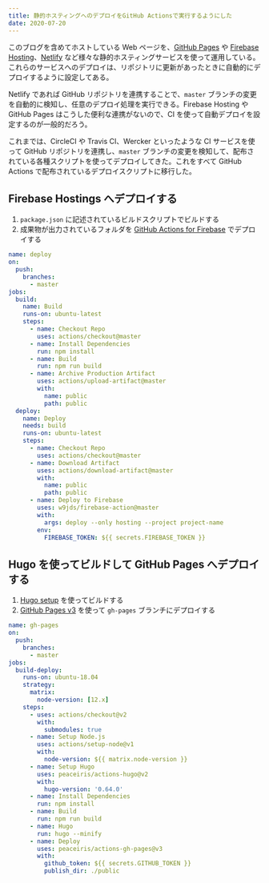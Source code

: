 ```yaml
---
title: 静的ホスティングへのデプロイをGitHub Actionsで実行するようにした
date: 2020-07-20
---
```


このブログを含めてホストしている Web ページを、[GitHub Pages](https://docs.github.com/ja/github/working-with-github-pages/about-github-pages) や [Firebase Hosting](https://firebase.google.com/docs/hosting?hl=ja)、[Netlify](https://www.netlify.com/) など様々な静的ホスティングサービスを使って運用している。これらのサービスへのデプロイは、リポジトリに更新があったときに自動的にデプロイするように設定してある。

Netlify であれば GitHub リポジトリを連携することで、`master` ブランチの変更を自動的に検知し、任意のデプロイ処理を実行できる。Firebase Hosting や GitHub Pages はこうした便利な連携がないので、CI を使って自動デプロイを設定するのが一般的だろう。

これまでは、CircleCI や Travis CI、Wercker といったような CI サービスを使って GitHub リポジトリを連携し、`master` ブランチの変更を検知して、配布されている各種スクリプトを使ってデプロイしてきた。これをすべて GitHub Actions で配布されているデプロイスクリプトに移行した。

## Firebase Hostings へデプロイする

1. `package.json` に記述されているビルドスクリプトでビルドする
2. 成果物が出力されているフォルダを [GitHub Actions for Firebase](https://github.com/marketplace/actions/github-action-for-firebase) でデプロイする

```yml
name: deploy
on:
  push:
    branches:
      - master
jobs:
  build:
    name: Build
    runs-on: ubuntu-latest
    steps:
      - name: Checkout Repo
        uses: actions/checkout@master
      - name: Install Dependencies
        run: npm install
      - name: Build
        run: npm run build
      - name: Archive Production Artifact
        uses: actions/upload-artifact@master
        with:
          name: public
          path: public
  deploy:
    name: Deploy
    needs: build
    runs-on: ubuntu-latest
    steps:
      - name: Checkout Repo
        uses: actions/checkout@master
      - name: Download Artifact
        uses: actions/download-artifact@master
        with:
          name: public
          path: public
      - name: Deploy to Firebase
        uses: w9jds/firebase-action@master
        with:
          args: deploy --only hosting --project project-name
        env:
          FIREBASE_TOKEN: ${{ secrets.FIREBASE_TOKEN }}
```

## Hugo を使ってビルドして GitHub Pages へデプロイする

1. [Hugo setup](https://github.com/marketplace/actions/hugo-setup) を使ってビルドする
2. [GitHub Pages v3](https://github.com/marketplace/actions/github-pages-v3) を使って `gh-pages` ブランチにデプロイする

```yml
name: gh-pages
on:
  push:
    branches:
      - master
jobs:
  build-deploy:
    runs-on: ubuntu-18.04
    strategy:
      matrix:
        node-version: [12.x]
    steps:
      - uses: actions/checkout@v2
        with:
          submodules: true
      - name: Setup Node.js
        uses: actions/setup-node@v1
        with:
          node-version: ${{ matrix.node-version }}
      - name: Setup Hugo
        uses: peaceiris/actions-hugo@v2
        with:
          hugo-version: '0.64.0'
      - name: Install Dependencies
        run: npm install
      - name: Build
        run: npm run build
      - name: Hugo
        run: hugo --minify
      - name: Deploy
        uses: peaceiris/actions-gh-pages@v3
        with:
          github_token: ${{ secrets.GITHUB_TOKEN }}
          publish_dir: ./public
```
